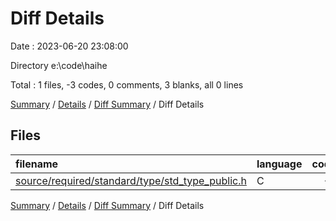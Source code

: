 # Diff Details

Date : 2023-06-20 23:08:00

Directory e:\\code\\haihe

Total : 1 files,  -3 codes, 0 comments, 3 blanks, all 0 lines

[Summary](results.md) / [Details](details.md) / [Diff Summary](diff.md) / Diff Details

## Files
| filename | language | code | comment | blank | total |
| :--- | :--- | ---: | ---: | ---: | ---: |
| [source/required/standard/type/std_type_public.h](/source/required/standard/type/std_type_public.h) | C | -3 | 0 | 3 | 0 |

[Summary](results.md) / [Details](details.md) / [Diff Summary](diff.md) / Diff Details